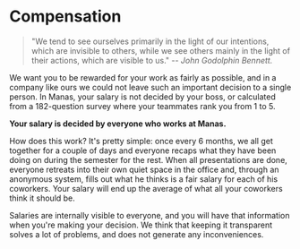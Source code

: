 # Compensation

> "We tend to see ourselves primarily in the light of our intentions,
> which are invisible to others, while we see others mainly
> in the light of their actions, which are visible to us."
> -- <cite>John Godolphin Bennett.</cite>

We want you to be rewarded for your work as fairly as possible, and in a company like ours we could not leave such an important decision to a single person. In Manas, your salary is not decided by your boss, or calculated from a 182-question survey where your teammates rank you from 1 to 5.

**Your salary is decided by everyone who works at Manas.**

How does this work? It's pretty simple: once every 6 months, we all get together for a couple of days and everyone recaps what they have been doing on during the semester for the rest. When all presentations are done, everyone retreats into their own quiet space in the office and, through an anonymous system, fills out what he thinks is a fair salary for each of his coworkers. Your salary will end up the average of what all your coworkers think it should be.

Salaries are internally visible to everyone, and you will have that information when you're making your decision. We think that keeping it transparent solves a lot of problems, and does not generate any inconveniences.
